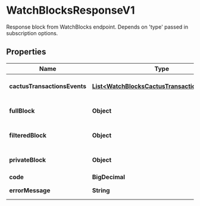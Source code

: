 

# WatchBlocksResponseV1

Response block from WatchBlocks endpoint. Depends on 'type' passed in subscription options.

## Properties

| Name | Type | Description | Notes |
|------------ | ------------- | ------------- | -------------|
|**cactusTransactionsEvents** | [**List&lt;WatchBlocksCactusTransactionsEventV1&gt;**](WatchBlocksCactusTransactionsEventV1.md) | List of transactions summary |  |
|**fullBlock** | **Object** | Full commited block. |  |
|**filteredBlock** | **Object** | Filtered commited block. |  |
|**privateBlock** | **Object** | Private commited block. |  |
|**code** | **BigDecimal** | Error code. |  |
|**errorMessage** | **String** | Description of the error. |  |




